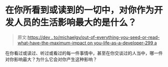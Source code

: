 # 在你所看到或读到的一切中，对你作为开发人员的生活影响最大的是什么？

> 原文:[https://dev . to/michaelgv/out-of-everything-you-seed-or-read-what-have-the-maximum-impact on you-life-as-a-developer-299 a](https://dev.to/michaelgv/out-of-everything-youve-seen-or-read-what-had-the-biggest-impact-on-your-life-as-a-developer-299a)

在你看过或读过、听过或看过的每一件事情中，甚至在你交谈过的人当中，哪一件对你影响最大？为什么它会对你产生这种影响？